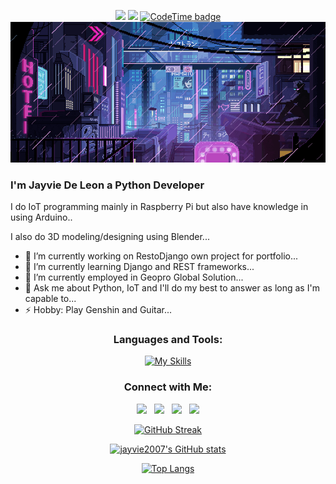 <div align="center">
  
![](https://komarev.com/ghpvc/?username=jayvie2007&color=red&style=plastic) <img src="https://img.shields.io/github/followers/jayvie2007?Follower=Jay" style=" float:left, margin-right:10px"/> [![CodeTime badge](https://img.shields.io/endpoint?style=social&url=https%3A%2F%2Fapi.codetime.dev%2Fshield%3Fid%3D17073%26project%3D%26in%3D0)](https://codetime.dev)
<img src="img/cover.gif"> 
   
</div> 

### I'm Jayvie De Leon a Python Developer

I do IoT programming mainly in Raspberry Pi but also have knowledge in using Arduino..

I also do 3D modeling/designing using Blender...

- 🔭 I’m currently working on RestoDjango own project for portfolio...
- 📖 I’m currently learning Django and REST frameworks...
- 👯 I’m currently employed in Geopro Global Solution... 
- 💬 Ask me about Python, IoT and I'll do my best to answer as long as I'm capable to...
- ⚡ Hobby: Play Genshin and Guitar...

<div align="center">
<h3>Languages and Tools:</h3>

[![My Skills](https://skillicons.dev/icons?i=html,postman,django,nginx,arduino,docker,css,cpp,bootstrap,raspberrypi,redis,blender,firebase,python,mysql,vscode,tailwind,visualstudio&perline=9&theme=light)](https://skillicons.dev)

<h3>Connect with Me:</h3>
  
[<img src="https://img.icons8.com/color/48/000000/linkedin.png" width="6.5%"/>](https://www.linkedin.com/in/jfdeleon/)  &nbsp; [<img src="https://img.icons8.com/fluent/48/000000/facebook-new.png" width="6.5%%"/>](https://www.facebook.com/ljevianl/)  &nbsp; [<img src="https://img.icons8.com/fluent/48/000000/instagram-new.png" width="6.5%"/>](https://www.instagram.com/itsmejaaabs/)  &nbsp; <a href="mailto:jayvief.deleon@gmail.com"> <img src="https://img.icons8.com/fluent/48/000000/gmail.png" width="6.5%"/>



[![GitHub Streak](https://streak-stats.demolab.com/?user=jayvie2007&theme=transparent&fire=yellow&ring=yellow&sideNums=white&currStreakNum=white&dates=white&border_radius=10)](https://git.io/streak-stats)
  
[![jayvie2007's GitHub stats](https://github-readme-stats.vercel.app/api?username=jayvie2007&theme=github_dark&card_width=1000px&show_icons=true)](https://github.com/jayvie2007/github-readme-stats)
  
[![Top Langs](https://github-readme-stats.vercel.app/api/top-langs/?username=jayvie2007&theme=github_dark&card_width=1000px&layout=compact&&hide=PowerShell,Batchfile,Hack&langs_count=10)](https://github.com/jayvie2007/github-readme-stats)
  

</div>

  
